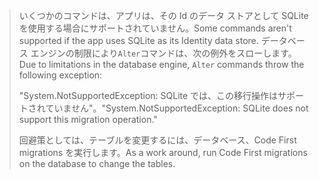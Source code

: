 > <span data-ttu-id="bdab5-101">いくつかのコマンドは、アプリは、その Id のデータ ストアとして SQLite を使用する場合にサポートされていません。</span><span class="sxs-lookup"><span data-stu-id="bdab5-101">Some commands aren't supported if the app uses SQLite as its Identity data store.</span></span> <span data-ttu-id="bdab5-102">データベース エンジンの制限により`Alter`コマンドは、次の例外をスローします。</span><span class="sxs-lookup"><span data-stu-id="bdab5-102">Due to limitations in the database engine, `Alter` commands throw the following exception:</span></span>
>
> <span data-ttu-id="bdab5-103">"System.NotSupportedException: SQLite では、この移行操作はサポートされていません"。</span><span class="sxs-lookup"><span data-stu-id="bdab5-103">"System.NotSupportedException: SQLite does not support this migration operation."</span></span> 
>
> <span data-ttu-id="bdab5-104">回避策としては、テーブルを変更するには、データベース、Code First migrations を実行します。</span><span class="sxs-lookup"><span data-stu-id="bdab5-104">As a work around, run Code First migrations on the database to change the tables.</span></span>
